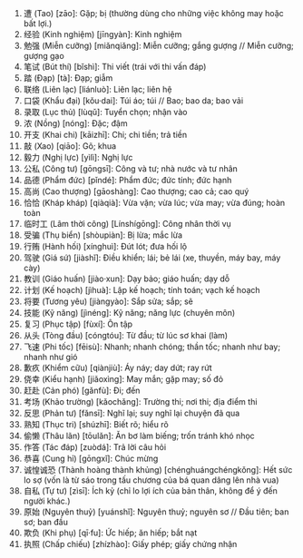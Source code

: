 1. 遭 (Tao) [zāo]: Gặp; bị (thường dùng cho những việc không may hoặc bất lợi.)
2. 经验 (Kinh nghiệm) [jīngyàn]: Kinh nghiệm
3. 勉强 (Miễn cưỡng) [miǎnqiǎng]: Miễn cưỡng; gắng gượng // Miễn cưỡng; gượng gạo
4. 笔试 (Bút thí) [bǐshì]: Thi viết (trái với thi vấn đáp)
5. 踏 (Đạp) [tà]: Đạp; giẫm
6. 联络 (Liên lạc) [liánluò]: Liên lạc; liên hệ
7. 口袋 (Khẩu đại) [kǒu·dai]: Túi áo; túi // Bao; bao da; bao vải
8. 录取 (Lục thủ) [lùqǔ]: Tuyển chọn; nhận vào
9. 浓 (Nồng) [nóng]: Đặc; đậm
10. 开支 (Khai chi) [kāizhī]: Chi; chi tiền; trả tiền
11. 敲 (Xao) [qiāo]: Gõ; khua
12. 毅力 (Nghị lực) [yìlì]: Nghị lực
13. 公私 (Công tư) [gōngsī]: Công và tư; nhà nước và tư nhân
14. 品德 (Phẩm đức) [pǐndé]: Phẩm đức; đức tính; đức hạnh
15. 高尚 (Cao thượng) [gāoshàng]: Cao thượng; cao cả; cao quý
16. 恰恰 (Kháp kháp) [qiàqià]: Vừa vặn; vừa lúc; vừa may; vừa đúng; hoàn toàn
17. 临时工 (Lâm thời công) [Línshígōng]: Công nhân thời vụ
18. 受骗 (Thụ biển) [shòupiàn]: Bị lừa; mắc lừa
19. 行贿 (Hành hối) [xínghuì]: Đút lót; đưa hối lộ
20. 驾驶 (Giá sứ) [jiàshǐ]: Điều khiển; lái; bẻ lái (xe, thuyền, máy bay, máy cày)
21. 教训 (Giáo huấn) [jiào·xun]: Dạy bảo; giáo huấn; dạy dỗ
22. 计划 (Kế hoạch) [jìhuà]: Lập kế hoạch; tính toán; vạch kế hoạch
23. 将要 (Tương yêu) [jiàngyào]: Sắp sửa; sắp; sẽ
24. 技能 (Kỹ năng) [jìnéng]: Kỹ năng; năng lực (chuyên môn)
25. 复习 (Phục tập) [fùxí]: Ôn tập
26. 从头 (Tòng đầu) [cóngtóu]: Từ đầu; từ lúc sơ khai (làm)
27. 飞速 (Phi tốc) [fēisù]: Nhanh; nhanh chóng; thần tốc; nhanh như bay; nhanh như gió
28. 歉疚 (Khiểm cữu) [qiànjiù]: Áy náy; day dứt; ray rứt
29. 侥幸 (Kiểu hạnh) [jiǎoxìng]: May mắn; gặp may; số đỏ
30. 赶赴 (Cản phó) [gǎnfù]: Đi; đến
31. 考场 (Khảo trường) [kǎochǎng]: Trường thi; nơi thi; địa điểm thi
32. 反思 (Phản tư) [fǎnsī]: Nghĩ lại; suy nghĩ lại chuyện đã qua
33. 熟知 (Thục tri) [shúzhī]: Biết rõ; hiểu rõ
34. 偷懒 (Thâu lãn) [tōulǎn]: Ăn bơ làm biếng; trốn tránh khó nhọc
35. 作答 (Tác đáp) [zuòdá]: Trả lời câu hỏi
36. 恭喜 (Cung hỉ) [gōngxǐ]: Chúc mừng
37. 诚惶诚恐 (Thành hoàng thành khủng) [chénghuángchéngkǒng]: Hết sức lo sợ (vốn là từ sáo trong tấu chương của bá quan dâng lên nhà vua)
38. 自私 (Tự tư) [zìsī]: Ích kỷ (chỉ lo lợi ích của bản thân, không để ý đến người khác.)
39. 原始 (Nguyên thuỷ) [yuánshǐ]: Nguyên thuỷ; nguyên sơ // Đầu tiên; ban sơ; ban đầu
40. 欺负 (Khi phụ) [qī·fu]: Ức hiếp; ăn hiếp; bắt nạt
41. 执照 (Chấp chiếu) [zhízhào]: Giấy phép; giấy chứng nhận